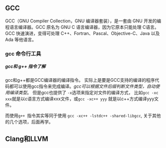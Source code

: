## GCC

GCC（GNU Compiler Collection，GNU 编译器套装），是一套由 GNU 开发的编程语言编译器。GCC 原名为 GNU C 语言编译器，因为它原本只能处理 C语言。GCC 快速演进，变得可处理 C++、Fortran、Pascal、Objective-C、Java 以及 Ada 等他语言。

### gcc 命令行工具

##### gcc和 g++ 指令了解

gcc和g++都是GCC编译器的编译指令。  实际上是要是GCC支持的编译的程序代码都可以使用gcc指令来完成编译。*gcc可以根据文件后缀判断文件类型，自动使用编译类型*。 但是gcc也提供了 `-x`选项来指定对文件的编译方式， 比如`gcc -xc xxx`就是以c语言方式编译xxx文件，或`gcc -xc++ yyy` 就是以c++方式编译yyy文件。

而使用`g++ `指令其实等同于使用 `gcc -xc++ -lstdc++ -shared-libgcc`, 关于其他的几个选项，后面再学。





## Clang和LLVM